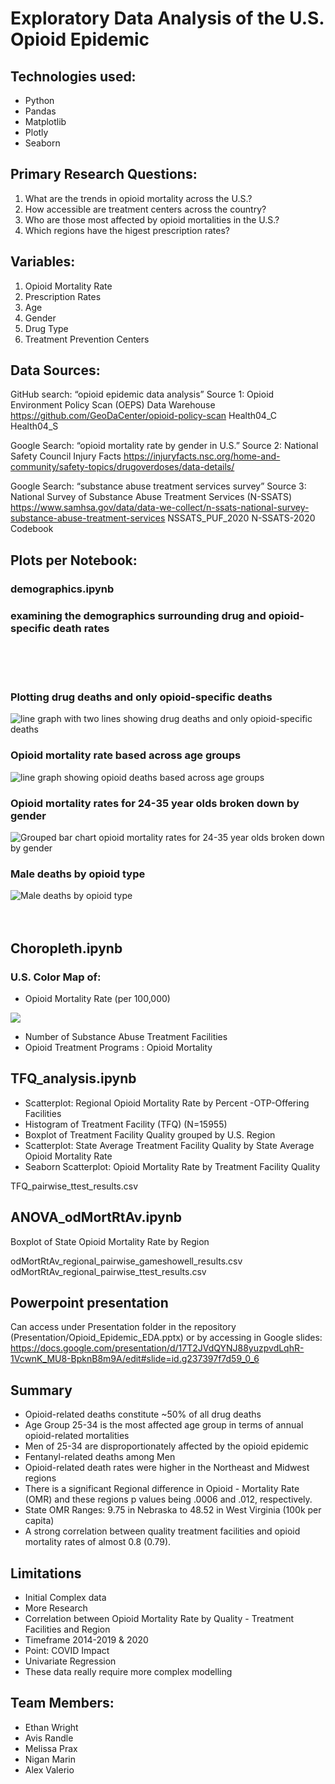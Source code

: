 # Exploratory Data Analysis of the U.S. Opioid Epidemic

## Technologies used:
- Python
- Pandas
- Matplotlib
- Plotly
- Seaborn

## Primary Research Questions:

1. What are the trends in opioid mortality across the U.S.?
2. How accessible are treatment centers across the country?
3. Who are those most affected by opioid mortalities in the U.S.?
4. Which regions have the higest prescription rates?

## Variables:
1. Opioid Mortality Rate
2. Prescription Rates
3. Age
4. Gender
5. Drug Type
6. Treatment Prevention Centers

## Data Sources:

GitHub search: “opioid epidemic data analysis”
Source 1: Opioid Environment Policy Scan (OEPS) Data Warehouse
https://github.com/GeoDaCenter/opioid-policy-scan
Health04_C
Health04_S

Google Search: “opioid mortality rate by gender in U.S.”
Source 2: National Safety Council Injury Facts
https://injuryfacts.nsc.org/home-and-community/safety-topics/drugoverdoses/data-details/

Google Search: “substance abuse treatment services survey”
Source 3: National Survey of Substance Abuse Treatment Services (N-SSATS)
https://www.samhsa.gov/data/data-we-collect/n-ssats-national-survey-substance-abuse-treatment-services
NSSATS_PUF_2020
N-SSATS-2020 Codebook


## Plots per Notebook:

### demographics.ipynb

### examining the demographics surrounding drug and opioid-specific death rates
<br />
<br />
<br />

### Plotting drug deaths and only opioid-specific deaths
<img src="../opioid-analysis/screenshots/demographics/All drug deaths vs opioid-specific deaths from 20142020.png" alt="line graph with two lines showing drug deaths and only opioid-specific deaths" title="All drug deaths vs. opioid-specific deaths from 2014-2020">

### Opioid mortality rate based across age groups
<img src="../opioid-analysis/screenshots/demographics/Opioid mortality rate based across age groups.png" alt="line graph showing opioid deaths based across age groups" title="Opioid mortality rate based across age groups">

### Opioid mortality rates for 24-35 year olds broken down by gender
<img src="../opioid-analysis/screenshots/demographics/Opioid mortality rate for 24-35 year olds broken down by gender from 2014-2020.png" alt="Grouped bar chart opioid mortality rates for 24-35 year olds broken down by gender " title="Opioid mortality rates for 24-35 year olds broken down by gender ">

### Male deaths by opioid type
<img src="../opioid-analysis/screenshots/demographics/Male deaths by opioid type from 20142020.png" title="Male deaths by opioid type ">

<br />
<br />
<br />

## Choropleth.ipynb

### U.S. Color Map of:
- Opioid Mortality Rate (per 100,000)
<img src="../opioid-analysis/Analysis/Figures/Finals/mortality.png">

- Number of Substance Abuse Treatment Facilities
- Opioid Treatment Programs : Opioid Mortality

## TFQ_analysis.ipynb

- Scatterplot: Regional Opioid Mortality Rate by Percent -OTP-Offering Facilities
- Histogram of Treatment Facility (TFQ) (N=15955)
- Boxplot of Treatment Facility Quality grouped by U.S. Region
- Scatterplot: State Average Treatment Facility Quality by State Average Opioid Mortality Rate
- Seaborn Scatterplot: Opioid Mortality Rate by Treatment Facility Quality

TFQ_pairwise_ttest_results.csv

## ANOVA_odMortRtAv.ipynb

Boxplot of State Opioid Mortality Rate by Region

odMortRtAv_regional_pairwise_gameshowell_results.csv
odMortRtAv_regional_pairwise_ttest_results.csv

## Powerpoint presentation

Can access under Presentation folder in the repository (Presentation/Opioid_Epidemic_EDA.pptx) or by accessing in Google slides:
https://docs.google.com/presentation/d/17T2JVdQYNJ88yuzpvdLqhR-1VcwnK_MU8-BpknB8m9A/edit#slide=id.g237397f7d59_0_6

## Summary
- Opioid-related deaths constitute ~50% of all drug deaths
- Age Group 25-34 is the most affected age group in terms of annual opioid-related mortalities
- Men of 25-34 are disproportionately affected by the opioid epidemic
- Fentanyl-related deaths among Men
- Opioid-related death rates were higher in the Northeast and Midwest regions
- There is a significant Regional difference in Opioid - Mortality Rate (OMR) and these regions p values being .0006 and .012, respectively.
- State OMR  Ranges: 9.75 in Nebraska to 48.52 in West Virginia  (100k per capita)
- A strong correlation between quality treatment facilities and opioid mortality rates of almost 0.8 (0.79).

## Limitations

- Initial Complex data
- More Research
- Correlation between Opioid Mortality Rate by Quality - Treatment Facilities and Region
- Timeframe 2014-2019 & 2020
- Point: COVID Impact
- Univariate Regression
- These data really require more complex modelling


## Team Members:
- Ethan Wright
- Avis Randle
- Melissa Prax
- Nigan Marin
- Alex Valerio